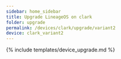 ```yaml
---
sidebar: home_sidebar
title: Upgrade LineageOS on clark
folder: upgrade
permalink: /devices/clark/upgrade/variant2
device: clark_variant2
---
```

{% include templates/device_upgrade.md %}
